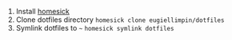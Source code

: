 1. Install [homesick](https://github.com/technicalpickles/homesick)
2. Clone dotfiles directory
  `homesick clone eugiellimpin/dotfiles`
3. Symlink dotfiles to `~`
  `homesick symlink dotfiles`

